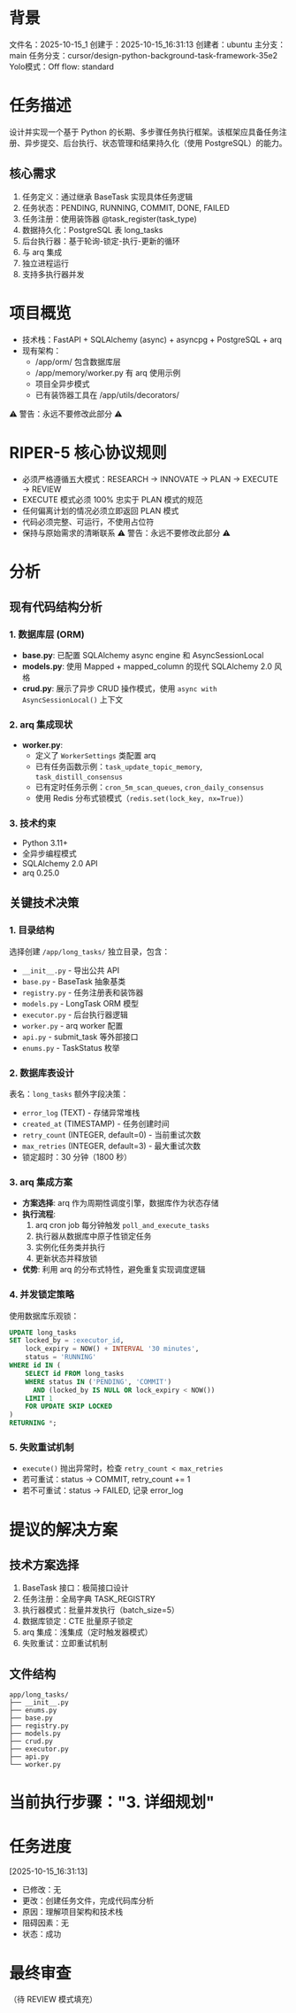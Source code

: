 # 背景
文件名：2025-10-15_1
创建于：2025-10-15_16:31:13
创建者：ubuntu
主分支：main
任务分支：cursor/design-python-background-task-framework-35e2
Yolo模式：Off
flow: standard

# 任务描述
设计并实现一个基于 Python 的长期、多步骤任务执行框架。该框架应具备任务注册、异步提交、后台执行、状态管理和结果持久化（使用 PostgreSQL）的能力。

## 核心需求
1. 任务定义：通过继承 BaseTask 实现具体任务逻辑
2. 任务状态：PENDING, RUNNING, COMMIT, DONE, FAILED
3. 任务注册：使用装饰器 @task_register(task_type)
4. 数据持久化：PostgreSQL 表 long_tasks
5. 后台执行器：基于轮询-锁定-执行-更新的循环
6. 与 arq 集成
7. 独立进程运行
8. 支持多执行器并发

# 项目概览
- 技术栈：FastAPI + SQLAlchemy (async) + asyncpg + PostgreSQL + arq
- 现有架构：
  - /app/orm/ 包含数据库层
  - /app/memory/worker.py 有 arq 使用示例
  - 项目全异步模式
  - 已有装饰器工具在 /app/utils/decorators/

⚠️ 警告：永远不要修改此部分 ⚠️
# RIPER-5 核心协议规则
- 必须严格遵循五大模式：RESEARCH → INNOVATE → PLAN → EXECUTE → REVIEW
- EXECUTE 模式必须 100% 忠实于 PLAN 模式的规范
- 任何偏离计划的情况必须立即返回 PLAN 模式
- 代码必须完整、可运行，不使用占位符
- 保持与原始需求的清晰联系
⚠️ 警告：永远不要修改此部分 ⚠️

# 分析

## 现有代码结构分析

### 1. 数据库层 (ORM)
- **base.py**: 已配置 SQLAlchemy async engine 和 AsyncSessionLocal
- **models.py**: 使用 Mapped + mapped_column 的现代 SQLAlchemy 2.0 风格
- **crud.py**: 展示了异步 CRUD 操作模式，使用 `async with AsyncSessionLocal()` 上下文

### 2. arq 集成现状
- **worker.py**: 
  - 定义了 `WorkerSettings` 类配置 arq
  - 已有任务函数示例：`task_update_topic_memory`, `task_distill_consensus`
  - 已有定时任务示例：`cron_5m_scan_queues`, `cron_daily_consensus`
  - 使用 Redis 分布式锁模式（`redis.set(lock_key, nx=True)`）

### 3. 技术约束
- Python 3.11+
- 全异步编程模式
- SQLAlchemy 2.0 API
- arq 0.25.0

## 关键技术决策

### 1. 目录结构
选择创建 `/app/long_tasks/` 独立目录，包含：
- `__init__.py` - 导出公共 API
- `base.py` - BaseTask 抽象基类
- `registry.py` - 任务注册表和装饰器
- `models.py` - LongTask ORM 模型
- `executor.py` - 后台执行器逻辑
- `worker.py` - arq worker 配置
- `api.py` - submit_task 等外部接口
- `enums.py` - TaskStatus 枚举

### 2. 数据库表设计
表名：`long_tasks`
额外字段决策：
- `error_log` (TEXT) - 存储异常堆栈
- `created_at` (TIMESTAMP) - 任务创建时间
- `retry_count` (INTEGER, default=0) - 当前重试次数
- `max_retries` (INTEGER, default=3) - 最大重试次数
- 锁定超时：30 分钟（1800 秒）

### 3. arq 集成方案
- **方案选择**: arq 作为周期性调度引擎，数据库作为状态存储
- **执行流程**:
  1. arq cron job 每分钟触发 `poll_and_execute_tasks`
  2. 执行器从数据库中原子性锁定任务
  3. 实例化任务类并执行
  4. 更新状态并释放锁
- **优势**: 利用 arq 的分布式特性，避免重复实现调度逻辑

### 4. 并发锁定策略
使用数据库乐观锁：
```sql
UPDATE long_tasks 
SET locked_by = :executor_id, 
    lock_expiry = NOW() + INTERVAL '30 minutes',
    status = 'RUNNING'
WHERE id IN (
    SELECT id FROM long_tasks
    WHERE status IN ('PENDING', 'COMMIT')
      AND (locked_by IS NULL OR lock_expiry < NOW())
    LIMIT 1
    FOR UPDATE SKIP LOCKED
)
RETURNING *;
```

### 5. 失败重试机制
- `execute()` 抛出异常时，检查 `retry_count < max_retries`
- 若可重试：status → COMMIT, retry_count += 1
- 若不可重试：status → FAILED, 记录 error_log

# 提议的解决方案

## 技术方案选择
1. BaseTask 接口：极简接口设计
2. 任务注册：全局字典 TASK_REGISTRY
3. 执行器模式：批量并发执行（batch_size=5）
4. 数据库锁定：CTE 批量原子锁定
5. arq 集成：浅集成（定时触发器模式）
6. 失败重试：立即重试机制

## 文件结构
```
app/long_tasks/
├── __init__.py
├── enums.py
├── base.py
├── registry.py
├── models.py
├── crud.py
├── executor.py
├── api.py
└── worker.py
```

# 当前执行步骤："3. 详细规划"

# 任务进度
[2025-10-15_16:31:13]
- 已修改：无
- 更改：创建任务文件，完成代码库分析
- 原因：理解项目架构和技术栈
- 阻碍因素：无
- 状态：成功

# 最终审查
（待 REVIEW 模式填充）
